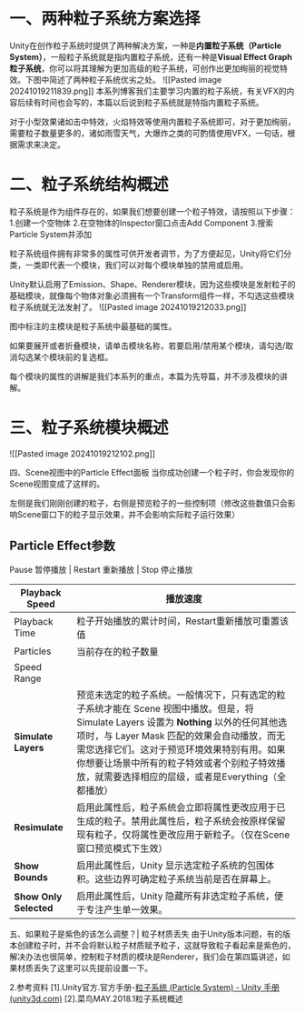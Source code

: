 # 一、两种粒子系统方案选择
Unity在创作粒子系统时提供了两种解决方案，一种是**内置粒子系统（Particle System）**，一般粒子系统就是指内置粒子系统，还有一种是**Visual Effect Graph粒子系统**，你可以将其理解为更加高级的粒子系统，可创作出更加绚丽的视觉特效。下图中简述了两种粒子系统优劣之处。
![[Pasted image 20241019211839.png]]
本系列博客我们主要学习内置的粒子系统，有关VFX的内容后续有时间也会写的，本篇以后说到粒子系统就是特指内置粒子系统。

对于小型效果诸如击中特效，火焰特效等使用内置粒子系统即可，对于更加绚丽，需要粒子数量更多的，诸如雨雪天气，大爆炸之类的可酌情使用VFX，一句话，根据需求来决定。

# 二、粒子系统结构概述
粒子系统是作为组件存在的，如果我们想要创建一个粒子特效，请按照以下步骤：
1.创建一个空物体
2.在空物体的Inspector窗口点击Add Component
3.搜索Particle System并添加

粒子系统组件拥有非常多的属性可供开发者调节，为了方便起见，Unity将它们分类，一类即代表一个模块，我们可以对每个模块单独的禁用或启用。

Unity默认启用了Emission、Shape、Renderer模块，因为这些模块是发射粒子的基础模块，就像每个物体对象必须拥有一个Transform组件一样，不勾选这些模块粒子系统就无法发射了。
![[Pasted image 20241019212033.png]]

图中标注的主模块是粒子系统中最基础的属性。

如果要展开或者折叠模块，请单击模块名称，若要启用/禁用某个模块，请勾选/取消勾选某个模块前的复选框。

每个模块的属性的讲解是我们本系列的重点，本篇为先导篇，并不涉及模块的讲解。

# 三、粒子系统模块概述
![[Pasted image 20241019212102.png]]

四、Scene视图中的Particle Effect面板
当你成功创建一个粒子时，你会发现你的Scene视图变成了这样的。


左侧是我们刚刚创建的粒子，右侧是预览粒子的一些控制项（修改这些数值只会影响Scene窗口下的粒子显示效果，并不会影响实际粒子运行效果）

## Particle Effect参数
Pause 暂停播放 | Restart 重新播放 | Stop 停止播放

| Playback Speed         | 播放速度                                                                                                                                                                                               |
| ---------------------- | -------------------------------------------------------------------------------------------------------------------------------------------------------------------------------------------------- |
| Playback Time          | 粒子开始播放的累计时间，Restart重新播放可重置该值                                                                                                                                                                       |
| Particles              | 当前存在的粒子数量                                                                                                                                                                                          |
| Speed Range            |                                                                                                                                                                                                    |
| **Simulate Layers**    | 预览未选定的粒子系统。一般情况下，只有选定的粒子系统才能在 Scene 视图中播放。但是，将 Simulate Layers 设置为 **Nothing** 以外的任何其他选项时，与 Layer Mask 匹配的效果会自动播放，而无需您选择它们。这对于预览环境效果特别有用。如果你想要让场景中所有的粒子特效或者个别粒子特效播放，就需要选择相应的层级，或者是Everything（全都播放） |
| **Resimulate**         | 启用此属性后，粒子系统会立即将属性更改应用于已生成的粒子。禁用此属性后，粒子系统会按原样保留现有粒子，仅将属性更改应用于新粒子。（仅在Scene窗口预览模式下生效）                                                                                                                 |
| **Show Bounds**        | 启用此属性后，Unity 显示选定粒子系统的包围体积。这些边界可确定粒子系统当前是否在屏幕上。                                                                                                                                                    |
| **Show Only Selected** | 启用此属性后，Unity 隐藏所有非选定粒子系统，便于专注产生单一效果。                                                                                                                                                               |


五、如果粒子是紫色的该怎么调整？| 粒子材质丢失
由于Unity版本问题，有的版本创建粒子时，并不会将默认粒子材质赋予粒子，这就导致粒子看起来是紫色的，解决办法也很简单，控制粒子材质的模块是Renderer，我们会在第四篇讲述，如果材质丢失了这里可以先提前设置一下。

2.参考资料
[1].Unity官方.官方手册-[粒子系统 (Particle System) - Unity 手册 (unity3d.com)](https://docs.unity3d.com/cn/current/Manual/class-ParticleSystem.html)
[2].菜鸟MAY.2018.1粒子系统概述

